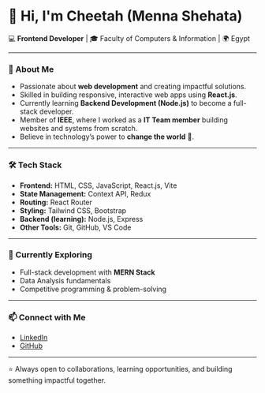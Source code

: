 
# 👋 Hi, I'm Cheetah (Menna Shehata) 

💻 **Frontend Developer** | 🎓 Faculty of Computers & Information | 🌍 Egypt  

---

### 🚀 About Me
- Passionate about **web development** and creating impactful solutions.  
- Skilled in building responsive, interactive web apps using **React.js**.  
- Currently learning **Backend Development (Node.js)** to become a full-stack developer.  
- Member of **IEEE**, where I worked as a **IT Team member** building websites and systems from scratch.  
- Believe in technology’s power to **change the world** 🌟.  

---

### 🛠️ Tech Stack
- **Frontend:** HTML, CSS, JavaScript, React.js, Vite  
- **State Management:** Context API, Redux 
- **Routing:** React Router  
- **Styling:** Tailwind CSS, Bootstrap  
- **Backend (learning):** Node.js, Express  
- **Other Tools:** Git, GitHub, VS Code  

---

### 🌱 Currently Exploring
- Full-stack development with **MERN Stack**  
- Data Analysis fundamentals  
- Competitive programming & problem-solving  

---

### 📫 Connect with Me
- [LinkedIn](https://www.linkedin.com/in/menna-cheetah-fast/)  
- [GitHub](https://github.com/cheetah-10/)  

---

⭐ Always open to collaborations, learning opportunities, and building something impactful together.
